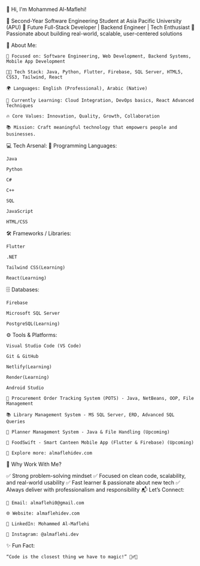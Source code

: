 👋 Hi, I'm Mohammed Al-Maflehi!

🔹 Second-Year Software Engineering Student at Asia Pacific University (APU)
🔹 Future Full-Stack Developer | Backend Engineer | Tech Enthusiast
🔹 Passionate about building real-world, scalable, user-centered solutions

🚀 About Me:

    🎯 Focused on: Software Engineering, Web Development, Backend Systems, Mobile App Development

    👨‍💻 Tech Stack: Java, Python, Flutter, Firebase, SQL Server, HTML5, CSS3, Tailwind, React

    🌍 Languages: English (Professional), Arabic (Native)

    🧠 Currently Learning: Cloud Integration, DevOps basics, React Advanced Techniques

    🔥 Core Values: Innovation, Quality, Growth, Collaboration

    📚 Mission: Craft meaningful technology that empowers people and businesses.

💻 Tech Arsenal:
🚀 Programming Languages:

    Java

    Python

    C#

    C++

    SQL

    JavaScript
    
    HTML/CSS

🛠️ Frameworks / Libraries:

    Flutter

    .NET

    Tailwind CSS(Learning)

    React(Learning)

🗄️ Databases:

    Firebase

    Microsoft SQL Server

    PostgreSQL(Learning)

⚙️ Tools & Platforms:

    Visual Studio Code (VS Code)

    Git & GitHub

    Netlify(Learning)

    Render(Learning)

    Android Studio

    🛒 Procurement Order Tracking System (POTS) - Java, NetBeans, OOP, File Management

    📚 Library Management System - MS SQL Server, ERD, Advanced SQL Queries

    📅 Planner Management System - Java & File Handling (Upcoming)

    🍔 FoodSwift - Smart Canteen Mobile App (Flutter & Firebase) (Upcoming)

    🔗 Explore more: almaflehidev.com

🌟 Why Work With Me?

✅ Strong problem-solving mindset
✅ Focused on clean code, scalability, and real-world usability
✅ Fast learner & passionate about new tech
✅ Always deliver with professionalism and responsibility
📬 Let’s Connect:

    📧 Email: almaflehi0@gmail.com

    🌐 Website: almaflehidev.com

    💼 LinkedIn: Mohammed Al-Maflehi

    📸 Instagram: @almaflehi.dev

✨ Fun Fact:

    “Code is the closest thing we have to magic!” 🧙‍♂️✨
